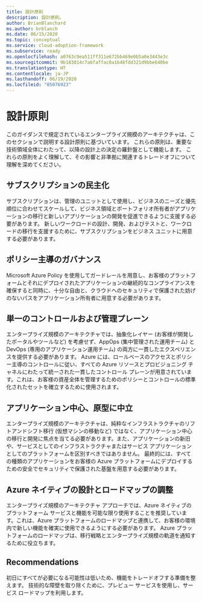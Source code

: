 ```yaml
---
title: 設計原則
description: 設計原則。
author: BrianBlanchard
ms.author: brblanch
ms.date: 06/15/2020
ms.topic: conceptual
ms.service: cloud-adoption-framework
ms.subservice: ready
ms.openlocfilehash: a0763c9ea511ff311e672bb469e0b5a0e3443e3c
ms.sourcegitcommit: 9b183014c7a6faffac0a1b48fdd321d9bbe640be
ms.translationtype: HT
ms.contentlocale: ja-JP
ms.lasthandoff: 06/19/2020
ms.locfileid: "85076923"
---
```

# <a name="design-principles"></a>設計原則

このガイダンスで規定されているエンタープライズ規模のアーキテクチャは、このセクションで説明する設計原則に基づいています。 これらの原則は、重要な技術領域全体にわたって、以降の設計上の決定の羅針盤として機能します。 これらの原則をよく理解して、その影響と非準拠に関連するトレードオフについて理解を深めてください。

## <a name="subscription-democratization"></a>サブスクリプションの民主化

サブスクリプションは、管理のユニットとして使用し、ビジネスのニーズと優先順位に合わせてスケールして、ビジネス領域とポートフォリオ所有者がアプリケーションの移行と新しいアプリケーションの開発を促進できるように支援する必要があります。 新しいワークロードの設計、開発、およびテストと、ワークロードの移行を支援するために、サブスクリプションをビジネス ユニットに用意する必要があります。

## <a name="policy-driven-governance"></a>ポリシー主導のガバナンス

Microsoft Azure Policy を使用してガードレールを用意し、お客様のプラットフォームとそれにデプロイされたアプリケーションの継続的なコンプライアンスを確保すると同時に、十分な自由と、クラウドへのセキュリティで保護された妨げのないパスをアプリケーション所有者に用意する必要があります。

## <a name="single-control-and-management-plane"></a>単一のコントロールおよび管理プレーン

<!-- cSpell:ignore AppOps -->

エンタープライズ規模のアーキテクチャでは、抽象化レイヤー (お客様が開発したポータルやツールなど) を考慮せず、AppOps (集中管理された運用チーム) と DevOps (専用のアプリケーション運用チーム) の両方に一貫したエクスペリエンスを提供する必要があります。 Azure には、ロールベースのアクセスとポリシー主導のコントロールに従い、すべての Azure リソースとプロビジョニング チャネルにわたって統一された一貫したコントロール プレーンが用意されています。これは、お客様の資産全体を管理するためのポリシーとコントロールの標準化されたセットを確立するために使用されます。

## <a name="application-centric-and-archetype-neutral"></a>アプリケーション中心、原型に中立

エンタープライズ規模のアーキテクチャは、純粋なインフラストラクチャのリフトアンドシフト移行 (仮想マシンの移動など) ではなく、アプリケーション中心の移行と開発に焦点を当てる必要があります。また、アプリケーションの新旧や、サービスとしてのインフラストラクチャまたはサービス アプリケーションとしてのプラットフォームを区別すべきではありません。 最終的には、すべての種類のアプリケーションをお客様の Azure プラットフォームにデプロイするための安全でセキュリティで保護された基盤を用意する必要があります。

## <a name="aligning-azure-native-design-and-roadmaps"></a>Azure ネイティブの設計とロードマップの調整

エンタープライズ規模のアーキテクチャ アプローチでは、Azure ネイティブのプラットフォーム サービスと機能を可能な限り使用することを推奨しています。これは、Azure プラットフォームのロードマップと連携して、お客様の環境内で新しい機能を確実に使用できるようにする必要があります。 Azure プラットフォームのロードマップは、移行戦略とエンタープライズ規模の軌道を通知するために役立ちます。

## <a name="recommendations"></a>Recommendations

初日にすべてが必要になる可能性は低いため、機能をトレードオフする準備を整えます。 技術的な障壁を取り除くために、プレビュー サービスを使用し、サービス ロードマップを利用します。
